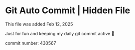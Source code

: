 # Git Auto Commit | Hidden File

This file was added Feb 12, 2025

Just for fun and keeping my daily git commit active 🤪

commit number: 430567
